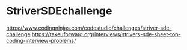 # StriverSDEchallenge
https://www.codingninjas.com/codestudio/challenges/striver-sde-challenge
https://takeuforward.org/interviews/strivers-sde-sheet-top-coding-interview-problems/
